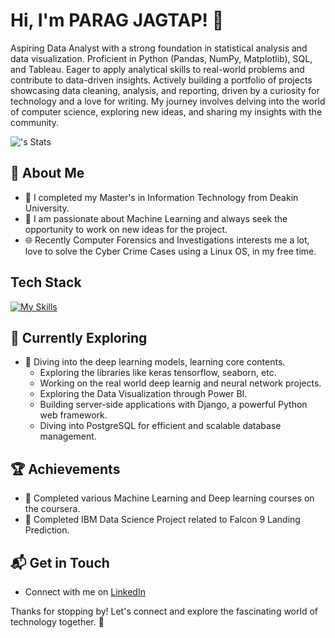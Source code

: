 # Hi, I'm PARAG JAGTAP! 👋

Aspiring Data Analyst with a strong foundation in statistical analysis and data visualization. Proficient in Python (Pandas, NumPy, Matplotlib), SQL, and Tableau. Eager to apply analytical skills to real-world problems and contribute to data-driven insights. Actively building a portfolio of projects showcasing data cleaning, analysis, and reporting, driven by a curiosity for technology and a love for writing. My journey involves delving into the world of computer science, exploring new ideas, and sharing my insights with the community.

![<JagtapParag>'s Stats](https://github-readme-stats.vercel.app/api?username=<username>&theme=vue-dark&show_icons=true&hide_border=true&count_private=true)

## 🚀 About Me

- 🔭 I completed my Master's in Information Technology from Deakin University.
- 📝 I am passionate about Machine Learning and always seek the opportunity to work on new ideas for the project.
- 🌐 Recently Computer Forensics and Investigations interests me a lot, love to solve the Cyber Crime Cases using a Linux OS, in my free time. 


## Tech Stack
[![My Skills](https://skillicons.dev/icons?i=linux,nodejs,py,r,sqlite,sublime,sklearn,tensorflow,ubuntu,vim,gcp,react,bash)](https://skillicons.dev)

## 🌱 Currently Exploring

- 🚀 Diving into the deep learning models, learning core contents.
  - Exploring the libraries like keras tensorflow, seaborn, etc.
  - Working on the real world deep learnig and neural network projects.
  - Exploring the Data Visualization through Power BI.
  - Building server-side applications with Django, a powerful Python web framework.
  - Diving into PostgreSQL for efficient and scalable database management.

 ## 🏆 Achievements

- 🌟 Completed various Machine Learning and Deep learning courses on the coursera.  
- 🌟 Completed IBM Data Science Project related to Falcon 9 Landing Prediction. 

## 📬 Get in Touch

- Connect with me on [LinkedIn](https://www.linkedin.com/in/parag-jagtap-9a1057286)

Thanks for stopping by! Let's connect and explore the fascinating world of technology together. 🚀



<!--

Here are some ideas to get you started:

- 🔭 I’m currently working on Machine Learning and Deep Learning Projects
- 🌱 I’m currently learning different libraries and various deep learning models to get my work start with
- 👯 I’m looking to collaborate on anything related to AI and Machine Learning idea/project
- 🤔 I’m looking for help with Affiliate Marketing
- 💬 Ask me about Computer Forensics and Investigations and happy to share thoughts on latest AI Development
- 📫 How to reach me: [LinkedIn](https://www.linkedin.com/in/parag-jagtap-9a1057286)
- ⚡ Fun fact: ❤️🎮
-->
